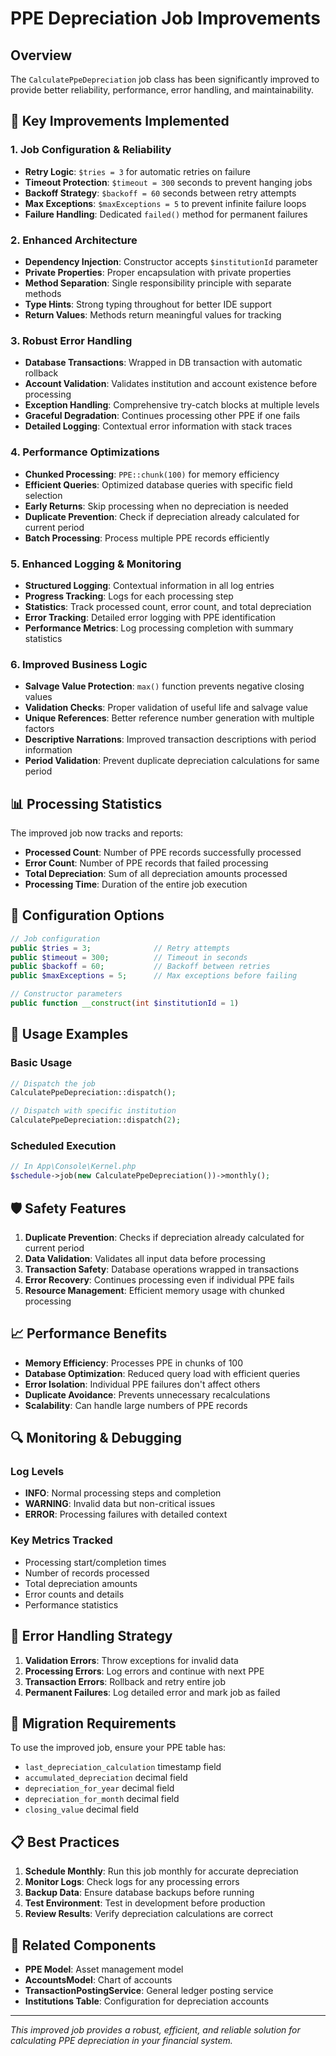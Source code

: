 # PPE Depreciation Job Improvements

## Overview
The `CalculatePpeDepreciation` job class has been significantly improved to provide better reliability, performance, error handling, and maintainability.

## 🚀 Key Improvements Implemented

### 1. **Job Configuration & Reliability**
- **Retry Logic**: `$tries = 3` for automatic retries on failure
- **Timeout Protection**: `$timeout = 300` seconds to prevent hanging jobs
- **Backoff Strategy**: `$backoff = 60` seconds between retry attempts
- **Max Exceptions**: `$maxExceptions = 5` to prevent infinite failure loops
- **Failure Handling**: Dedicated `failed()` method for permanent failures

### 2. **Enhanced Architecture**
- **Dependency Injection**: Constructor accepts `$institutionId` parameter
- **Private Properties**: Proper encapsulation with private properties
- **Method Separation**: Single responsibility principle with separate methods
- **Type Hints**: Strong typing throughout for better IDE support
- **Return Values**: Methods return meaningful values for tracking

### 3. **Robust Error Handling**
- **Database Transactions**: Wrapped in DB transaction with automatic rollback
- **Account Validation**: Validates institution and account existence before processing
- **Exception Handling**: Comprehensive try-catch blocks at multiple levels
- **Graceful Degradation**: Continues processing other PPE if one fails
- **Detailed Logging**: Contextual error information with stack traces

### 4. **Performance Optimizations**
- **Chunked Processing**: `PPE::chunk(100)` for memory efficiency
- **Efficient Queries**: Optimized database queries with specific field selection
- **Early Returns**: Skip processing when no depreciation is needed
- **Duplicate Prevention**: Check if depreciation already calculated for current period
- **Batch Processing**: Process multiple PPE records efficiently

### 5. **Enhanced Logging & Monitoring**
- **Structured Logging**: Contextual information in all log entries
- **Progress Tracking**: Logs for each processing step
- **Statistics**: Track processed count, error count, and total depreciation
- **Error Tracking**: Detailed error logging with PPE identification
- **Performance Metrics**: Log processing completion with summary statistics

### 6. **Improved Business Logic**
- **Salvage Value Protection**: `max()` function prevents negative closing values
- **Validation Checks**: Proper validation of useful life and salvage value
- **Unique References**: Better reference number generation with multiple factors
- **Descriptive Narrations**: Improved transaction descriptions with period information
- **Period Validation**: Prevent duplicate depreciation calculations for same period

## 📊 Processing Statistics

The improved job now tracks and reports:
- **Processed Count**: Number of PPE records successfully processed
- **Error Count**: Number of PPE records that failed processing
- **Total Depreciation**: Sum of all depreciation amounts processed
- **Processing Time**: Duration of the entire job execution

## 🔧 Configuration Options

```php
// Job configuration
public $tries = 3;              // Retry attempts
public $timeout = 300;          // Timeout in seconds
public $backoff = 60;           // Backoff between retries
public $maxExceptions = 5;      // Max exceptions before failing

// Constructor parameters
public function __construct(int $institutionId = 1)
```

## 📝 Usage Examples

### Basic Usage
```php
// Dispatch the job
CalculatePpeDepreciation::dispatch();

// Dispatch with specific institution
CalculatePpeDepreciation::dispatch(2);
```

### Scheduled Execution
```php
// In App\Console\Kernel.php
$schedule->job(new CalculatePpeDepreciation())->monthly();
```

## 🛡️ Safety Features

1. **Duplicate Prevention**: Checks if depreciation already calculated for current period
2. **Data Validation**: Validates all input data before processing
3. **Transaction Safety**: Database operations wrapped in transactions
4. **Error Recovery**: Continues processing even if individual PPE fails
5. **Resource Management**: Efficient memory usage with chunked processing

## 📈 Performance Benefits

- **Memory Efficiency**: Processes PPE in chunks of 100
- **Database Optimization**: Reduced query load with efficient queries
- **Error Isolation**: Individual PPE failures don't affect others
- **Duplicate Avoidance**: Prevents unnecessary recalculations
- **Scalability**: Can handle large numbers of PPE records

## 🔍 Monitoring & Debugging

### Log Levels
- **INFO**: Normal processing steps and completion
- **WARNING**: Invalid data but non-critical issues
- **ERROR**: Processing failures with detailed context

### Key Metrics Tracked
- Processing start/completion times
- Number of records processed
- Total depreciation amounts
- Error counts and details
- Performance statistics

## 🚨 Error Handling Strategy

1. **Validation Errors**: Throw exceptions for invalid data
2. **Processing Errors**: Log errors and continue with next PPE
3. **Transaction Errors**: Rollback and retry entire job
4. **Permanent Failures**: Log detailed error and mark job as failed

## 🔄 Migration Requirements

To use the improved job, ensure your PPE table has:
- `last_depreciation_calculation` timestamp field
- `accumulated_depreciation` decimal field
- `depreciation_for_year` decimal field
- `depreciation_for_month` decimal field
- `closing_value` decimal field

## 📋 Best Practices

1. **Schedule Monthly**: Run this job monthly for accurate depreciation
2. **Monitor Logs**: Check logs for any processing errors
3. **Backup Data**: Ensure database backups before running
4. **Test Environment**: Test in development before production
5. **Review Results**: Verify depreciation calculations are correct

## 🔗 Related Components

- **PPE Model**: Asset management model
- **AccountsModel**: Chart of accounts
- **TransactionPostingService**: General ledger posting service
- **Institutions Table**: Configuration for depreciation accounts

---

*This improved job provides a robust, efficient, and reliable solution for calculating PPE depreciation in your financial system.* 
